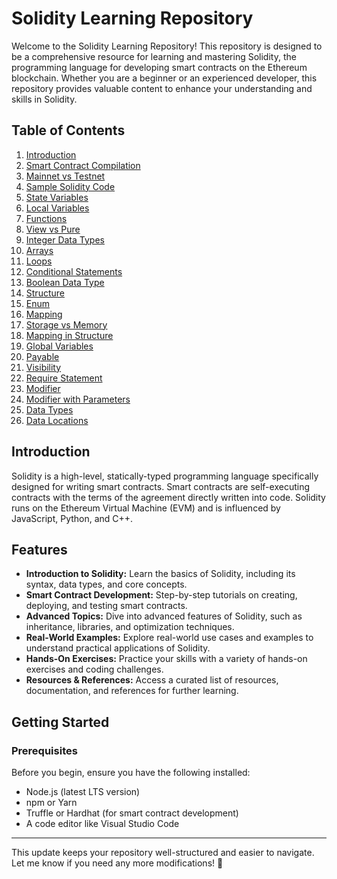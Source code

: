 # Solidity Learning Repository

Welcome to the Solidity Learning Repository! This repository is designed to be a comprehensive resource for learning and mastering Solidity, the programming language for developing smart contracts on the Ethereum blockchain. Whether you are a beginner or an experienced developer, this repository provides valuable content to enhance your understanding and skills in Solidity.

## Table of Contents  

1. [Introduction](https://github.com/prem-kumar-verma/Solidity/blob/main/Chapters/01_Introduction.md)  
2. [Smart Contract Compilation](https://github.com/prem-kumar-verma/Solidity/blob/main/Chapters/02_Smart_Contract_Compilation.md)  
3. [Mainnet vs Testnet](https://github.com/prem-kumar-verma/Solidity/blob/main/Chapters/03_Mainnet_vs_Testnet.md)  
4. [Sample Solidity Code](https://github.com/prem-kumar-verma/Solidity/blob/main/Chapters/04_Smaple_Solidity.md)  
5. [State Variables](https://github.com/prem-kumar-verma/Solidity/blob/main/Chapters/05_State_variable.md)  
6. [Local Variables](https://github.com/prem-kumar-verma/Solidity/blob/main/Chapters/06_Local_Variable.md)  
7. [Functions](https://github.com/prem-kumar-verma/Solidity/blob/main/Chapters/07_Functions.md)  
8. [View vs Pure](https://github.com/prem-kumar-verma/Solidity/blob/main/Chapters/08_view_pure.md)  
9. [Integer Data Types](https://github.com/prem-kumar-verma/Solidity/blob/main/Chapters/09_Integer.md)  
10. [Arrays](https://github.com/prem-kumar-verma/Solidity/blob/main/Chapters/10_Arrays.md)  
11. [Loops](https://github.com/prem-kumar-verma/Solidity/blob/main/Chapters/11_loops.md)  
12. [Conditional Statements](https://github.com/prem-kumar-verma/Solidity/blob/main/Chapters/12_conditional_statements.md)  
13. [Boolean Data Type](https://github.com/prem-kumar-verma/Solidity/blob/main/Chapters/13_Bool.md)  
14. [Structure](https://github.com/prem-kumar-verma/Solidity/blob/main/Chapters/14_structure.md)  
15. [Enum](https://github.com/prem-kumar-verma/Solidity/blob/main/Chapters/15_enum.md)  
16. [Mapping](https://github.com/prem-kumar-verma/Solidity/blob/main/Chapters/16_mapping.md)  
17. [Storage vs Memory](https://github.com/prem-kumar-verma/Solidity/blob/main/Chapters/17_storage_memory.md)  
18. [Mapping in Structure](https://github.com/prem-kumar-verma/Solidity/blob/main/Chapters/18_mapping_in_structure.md)  
19. [Global Variables](https://github.com/prem-kumar-verma/Solidity/blob/main/Chapters/19_Global_variable.md)  
20. [Payable](https://github.com/prem-kumar-verma/Solidity/blob/main/Chapters/20_payable.md)  
21. [Visibility](https://github.com/prem-kumar-verma/Solidity/blob/main/Chapters/21_visibility.md)  
22. [Require Statement](https://github.com/prem-kumar-verma/Solidity/blob/main/Chapters/22_require.md)  
23. [Modifier](https://github.com/prem-kumar-verma/Solidity/blob/main/Chapters/23_modifier.md)  
24. [Modifier with Parameters](https://github.com/prem-kumar-verma/Solidity/blob/main/Chapters/24_modifier_parameter.md)  
25. [Data Types](https://github.com/prem-kumar-verma/Solidity/blob/main/Chapters/25_data_type.md)  
26. [Data Locations](https://github.com/prem-kumar-verma/Solidity/blob/main/Chapters/26_data_locations.md)  

## Introduction  

Solidity is a high-level, statically-typed programming language specifically designed for writing smart contracts. Smart contracts are self-executing contracts with the terms of the agreement directly written into code. Solidity runs on the Ethereum Virtual Machine (EVM) and is influenced by JavaScript, Python, and C++.

## Features  

- **Introduction to Solidity:** Learn the basics of Solidity, including its syntax, data types, and core concepts.  
- **Smart Contract Development:** Step-by-step tutorials on creating, deploying, and testing smart contracts.  
- **Advanced Topics:** Dive into advanced features of Solidity, such as inheritance, libraries, and optimization techniques.  
- **Real-World Examples:** Explore real-world use cases and examples to understand practical applications of Solidity.  
- **Hands-On Exercises:** Practice your skills with a variety of hands-on exercises and coding challenges.  
- **Resources & References:** Access a curated list of resources, documentation, and references for further learning.  

## Getting Started  

### Prerequisites  

Before you begin, ensure you have the following installed:  

- Node.js (latest LTS version)  
- npm or Yarn  
- Truffle or Hardhat (for smart contract development)  
- A code editor like Visual Studio Code  

---

This update keeps your repository well-structured and easier to navigate. Let me know if you need any more modifications! 🚀  

